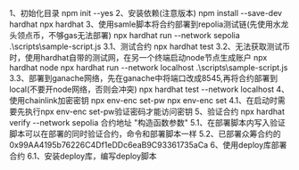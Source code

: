 1、初始化目录
npm init --yes 
2、安装依赖(注意版本)
npm install --save-dev hardhat
npx hardhat
3、使用samle脚本将合约部署到repolia测试链(先使用水龙头领点币，不够gas无法部署)
npx hardhat run --network sepolia .\scripts\sample-script.js
3.1、测试合约
npx hardhat test
3.2、无法获取测试币时，使用hardhat自带的测试网，在另一个终端启动node节点生成账户
npx hardhat node
npx hardhat run --network localhost .\scripts\sample-script.js
3.3、部署到ganache网络，先在ganache中将端口改成8545,再将合约部署到local(不要开node网络，否则会冲突)
npx hardhat test --network localhost
4、使用chainlink加密密钥
npx env-enc set-pw 
npx env-enc set 
4.1、在启动时需要先执行npx env-enc set-pw验证密码才能访问密钥
5、验证合约
npx hardhat verify --network sepolia 合约地址 "构造函数参数"
5.1、在部署脚本内写入验证脚本可以在部署的同时验证合约，命令和部署脚本一样
5.2、已部署众筹合约的0x99AA4195b76226C4Df1eDDc6eaB9C93361735aCa
6、使用deploy库部署合约
6.1、安装deploy库，编写deploy脚本









